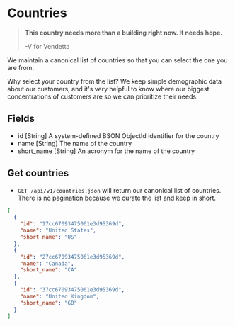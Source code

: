 Countries
========

> **This country needs more than a building right now. 
> It needs hope.**
>
> -V for Vendetta

We maintain a canonical list of countries so that you can select the one you are from.

Why select your country from the list? We keep simple demographic data about our customers, and it's very helpful to know where our biggest concentrations of customers are so we can prioritize their needs.


Fields
------

* id [String] A system-defined BSON ObjectId identifier for the country
* name [String] The name of the country
* short_name [String] An acronym for the name of the country


Get countries
------------

* `GET /api/v1/countries.json` will return our canonical list of countries. There is no pagination because we curate the list and keep in short.

```json
[
  {
    "id": "17cc67093475061e3d95369d",
    "name": "United States",
    "short_name": "US"
  },
  {
    "id": "27cc67093475061e3d95369d",
    "name": "Canada",
    "short_name": "CA"
  },
  {
    "id": "37cc67093475061e3d95369d",
    "name": "United Kingdom",
    "short_name": "GB"
  }
]
```
